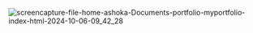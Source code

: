 ![screencapture-file-home-ashoka-Documents-portfolio-myportfolio-index-html-2024-10-06-09_42_28](https://github.com/user-attachments/assets/cecfbb02-7dfe-4eea-8733-4e5c69a01e75)
